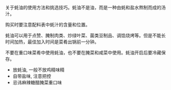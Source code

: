  关于蚝油的使用方法和挑选技巧。蚝油不是油，而是一种由蚝和盐水熬制而成的汤汁。

 购买时要注意配料表中蚝汁的含量和位置。

 蚝油可以用于点赞、腌制肉类、炒绿叶菜、菌类豆制品、调馅烧烤等。但是不能长时间加热，最佳加入时间是菜肴出锅前一分钟。

 不要在重口味菜肴中使用蚝油，也不要在腌菜和咸菜中使用。蚝油开启后要冷藏保存。

- 放蚝油, 一般不放鸡精味精
- 自带盐味, 注意把控
- 忌讳麻辣糖醋腌菜重口味
